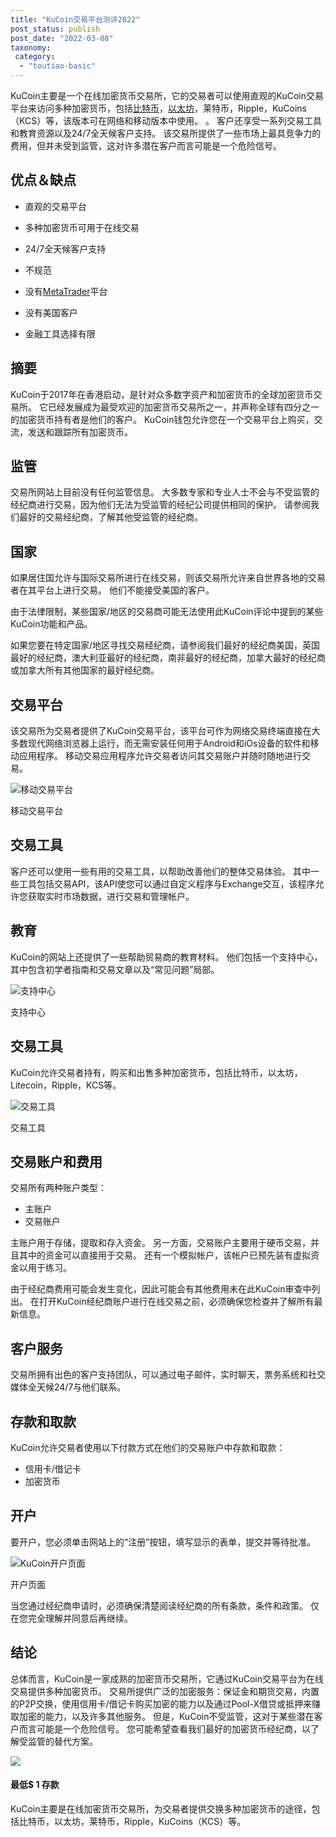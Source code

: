 ```yaml
---
title: "KuCoin交易平台测评2022"
post_status: publish
post_date: "2022-03-08"
taxonomy:
 category: 
  - "toutiao-basic"
---
```


KuCoin主要是一个在线加密货币交易所，它的交易者可以使用直观的KuCoin交易平台来访问多种加密货币，包括[比特币](https://baike.baidu.com/item/%E6%AF%94%E7%89%B9%E5%B8%81/4143690)，[以太坊](https://baike.baidu.com/item/%E4%BB%A5%E5%A4%AA%E5%9D%8A/20865117)，莱特币，Ripple，KuCoins（KCS）等，该版本可在网络和移动版本中使用。 。 客户还享受一系列交易工具和教育资源以及24/7全天候客户支持。 该交易所提供了一些市场上最具竞争力的费用，但并未受到监管，这对许多潜在客户而言可能是一个危险信号。

## 优点＆缺点

- 直观的交易平台
    
- 多种加密货币可用于在线交易
    
- 24/7全天候客户支持
    
- 不规范
    
- 没有[MetaTrader](https://funstoutiao.com/%e5%a6%82%e4%bd%95%e9%aa%8c%e8%af%81mt4%e8%bd%af%e4%bb%b6%e6%98%af%e4%b8%8d%e6%98%af%e6%ad%a3%e7%89%88%ef%bc%9f-%e5%a4%96%e6%b1%87%e4%ba%a4%e6%98%93.html)平台
    
- 没有美国客户
    
- 金融工具选择有限
    

## 摘要

KuCoin于2017年在香港启动，是针对众多数字资产和加密货币的全球加密货币交易所。 它已经发展成为最受欢迎的加密货币交易所之一，并声称全球有四分之一的加密货币持有者是他们的客户。 KuCoin钱包允许您在一个交易平台上购买，交流，发送和跟踪所有加密货币。

## 监管

交易所网站上目前没有任何监管信息。 大多数专家和专业人士不会与不受监管的经纪商进行交易，因为他们无法为受监管的经纪公司提供相同的保护。 请参阅我们最好的交易经纪商，了解其他受监管的经纪商。

## 国家

如果居住国允许与国际交易所进行在线交易，则该交易所允许来自世界各地的交易者在其平台上进行交易。 他们不能接受美国的客户。

由于法律限制，某些国家/地区的交易商可能无法使用此KuCoin评论中提到的某些KuCoin功能和产品。

如果您要在特定国家/地区寻找交易经纪商，请参阅我们最好的经纪商美国，英国最好的经纪商，澳大利亚最好的经纪商，南非最好的经纪商，加拿大最好的经纪商或加拿大所有其他国家的最好经纪商。

## 交易平台

该交易所为交易者提供了KuCoin交易平台，该平台可作为网络交易终端直接在大多数现代网络浏览器上运行，而无需安装任何用于Android和iOs设备的软件和移动应用程序。 移动交易应用程序允许交易者访问其交易账户并随时随地进行交易。

![移动交易平台](https://cdn.fendou.la/funstoutiao/2020/11/KuCoin-Review-Mobile-Platform-1024x895.jpg "移动交易平台")

移动交易平台

## 交易工具

客户还可以使用一些有用的交易工具，以帮助改善他们的整体交易体验。 其中一些工具包括交易API，该API使您可以通过自定义程序与Exchange交互，该程序允许您获取实时市场数据，进行交易和管理帐户。

## 教育

KuCoin的网站上还提供了一些帮助贸易商的教育材料。 他们包括一个支持中心，其中包含初学者指南和交易文章以及“常见问题”局部。

![支持中心](https://cdn.fendou.la/funstoutiao/2020/11/KuCoin-Review-Support-Center-1024x472.png "支持中心")

支持中心

## 交易工具

KuCoin允许交易者持有，购买和出售多种加密货币，包括比特币，以太坊，Litecoin，Ripple，KCS等。

![交易工具](https://cdn.fendou.la/funstoutiao/2020/11/KuCoin-Review-Trading-Instruments-1024x447.png "交易工具")

交易工具

## 交易账户和费用

交易所有两种账户类型：

- 主账户
- 交易账户

主账户用于存储，提取和存入资金。 另一方面，交易账户主要用于硬币交易，并且其中的资金可以直接用于交易。 还有一个模拟帐户，该帐户已预先装有虚拟资金以用于练习。

由于经纪商费用可能会发生变化，因此可能会有其他费用未在此KuCoin审查中列出。 在打开KuCoin经纪商账户进行在线交易之前，必须确保您检查并了解所有最新信息。

## 客户服务

交易所拥有出色的客户支持团队，可以通过电子邮件，实时聊天，票务系统和社交媒体全天候24/7与他们联系。

## 存款和取款

KuCoin允许交易者使用以下付款方式在他们的交易账户中存款和取款：

- 信用卡/借记卡
- 加密货币

## 开户

要开户，您必须单击网站上的“注册”按钮，填写显示的表单，提交并等待批准。

![KuCoin开户页面](https://cdn.fendou.la/funstoutiao/2020/11/KuCoin-Review-Account-Opening-Page.jpg "开户页面")

开户页面

当您通过经纪商申请时，必须确保清楚阅读经纪商的所有条款，条件和政策。 仅在您完全理解并同意后再继续。

## 结论

总体而言，KuCoin是一家成熟的加密货币交易所，它通过KuCoin交易平台为在线交易提供多种加密货币。 交易所提供广泛的加密服务：保证金和期货交易，内置的P2P交换，使用信用卡/借记卡购买加密的能力以及通过Pool-X借贷或抵押来赚取加密的能力，以及许多其他服务。 但是，KuCoin不受监管，这对于某些潜在客户而言可能是一个危险信号。 您可能希望查看我们最好的加密货币经纪商，以了解受监管的替代方案。

![](https://cdn.fendou.la/funstoutiao/2020/11/KuCoin-Logo.png)

#### 最低$ 1 存款

KuCoin主要是在线加密货币交易所，为交易者提供交换多种加密货币的途径，包括比特币，以太坊，莱特币，Ripple，KuCoins（KCS）等。
